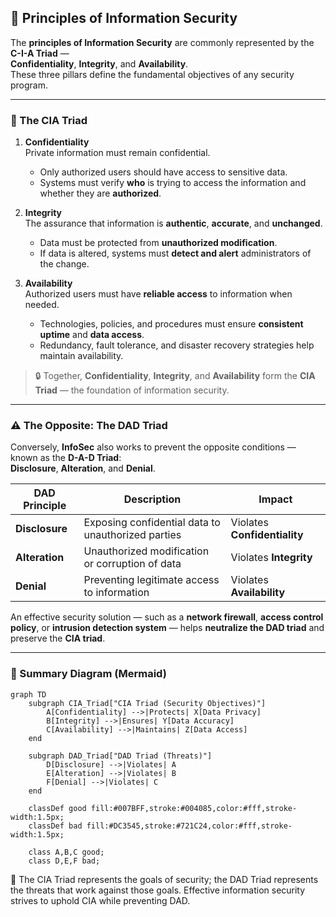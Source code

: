 ## 🔐 Principles of Information Security

The **principles of Information Security** are commonly represented by the **C-I-A Triad** —  
**Confidentiality**, **Integrity**, and **Availability**.  
These three pillars define the fundamental objectives of any security program.

---

### 🧩 The CIA Triad

1. **Confidentiality**  
   Private information must remain confidential.  
   - Only authorized users should have access to sensitive data.  
   - Systems must verify **who** is trying to access the information and whether they are **authorized**.  

2. **Integrity**  
   The assurance that information is **authentic**, **accurate**, and **unchanged**.  
   - Data must be protected from **unauthorized modification**.  
   - If data is altered, systems must **detect and alert** administrators of the change.  

3. **Availability**  
   Authorized users must have **reliable access** to information when needed.  
   - Technologies, policies, and procedures must ensure **consistent uptime** and **data access**.  
   - Redundancy, fault tolerance, and disaster recovery strategies help maintain availability.

> 🔒 Together, **Confidentiality**, **Integrity**, and **Availability** form the **CIA Triad** — the foundation of information security.

---

### ⚠️ The Opposite: The DAD Triad

Conversely, **InfoSec** also works to prevent the opposite conditions — known as the **D-A-D Triad**:  
**Disclosure**, **Alteration**, and **Denial**.

| DAD Principle | Description | Impact |
|----------------|--------------|---------|
| **Disclosure** | Exposing confidential data to unauthorized parties | Violates **Confidentiality** |
| **Alteration** | Unauthorized modification or corruption of data | Violates **Integrity** |
| **Denial** | Preventing legitimate access to information | Violates **Availability** |

An effective security solution — such as a **network firewall**, **access control policy**, or **intrusion detection system** — helps **neutralize the DAD triad** and preserve the **CIA triad**.

---

### 🧠 Summary Diagram (Mermaid)

```mermaid
graph TD
    subgraph CIA_Triad["CIA Triad (Security Objectives)"]
        A[Confidentiality] -->|Protects| X[Data Privacy]
        B[Integrity] -->|Ensures| Y[Data Accuracy]
        C[Availability] -->|Maintains| Z[Data Access]
    end

    subgraph DAD_Triad["DAD Triad (Threats)"]
        D[Disclosure] -->|Violates| A
        E[Alteration] -->|Violates| B
        F[Denial] -->|Violates| C
    end

    classDef good fill:#007BFF,stroke:#004085,color:#fff,stroke-width:1.5px;
    classDef bad fill:#DC3545,stroke:#721C24,color:#fff,stroke-width:1.5px;

    class A,B,C good;
    class D,E,F bad;
```

📘 The CIA Triad represents the goals of security; the DAD Triad represents the threats that work against those goals. Effective information security strives to uphold CIA while preventing DAD.
